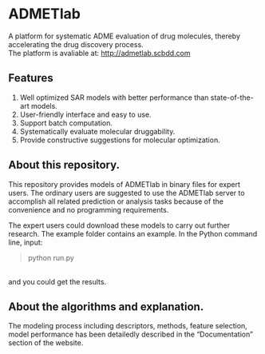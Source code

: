 # ADMETlab
A platform for systematic ADME evaluation of drug molecules, thereby accelerating the drug discovery process.<br>
The platform is avaliable at: http://admetlab.scbdd.com 

## Features
1. Well optimized SAR models with better performance than state-of-the-art models.
2. User-friendly interface and easy to use.
3. Support batch computation.
4. Systematically evaluate molecular druggability.
5. Provide constructive suggestions for molecular optimization.

## About this repository.
This repository provides models of ADMETlab in binary files for expert users. The ordinary users are suggested to use the ADMETlab server to accomplish all related prediction or analysis tasks because of the convenience and no programming requirements.

The expert users could download these models to carry out further research. The example folder contains an example. In the Python command line, input:
<br>
> python run.py
<br>
and you could get the results.

## About the algorithms and explanation.
The modeling process including descriptors, methods, feature selection, model performance has been detailedly described in the “Documentation” section of the website.

